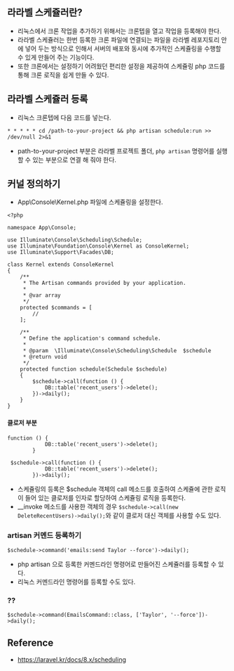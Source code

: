 ## 라라벨 스케쥴러란?
- 리눅스에서 크론 작업을 추가하기 위해서는 크론텝을 열고 작업을 등록해야 한다.
- 라라벨 스케쥴러는 한번 등록한 크론 파일에 연결되는 파일을 라라벨 레포지토리 안에 넣어 두는 방식으로 인해서 서버의 배포와 동시에 추가적인 스케쥴링을 수행할 수 있게 만들어 주는 기능이다.
- 또한 크론에서는 설정하기 어려웠던 편리한 설정을 제공하여 스케쥴링 php 코드를 통해 크론 로직을 쉽게 만들 수 있다.


## 라라벨 스케쥴러 등록
- 리눅스 크론텝에 다음 코드를 넣는다.
```
* * * * * cd /path-to-your-project && php artisan schedule:run >> /dev/null 2>&1
```
- path-to-your-project 부분은 라라벨 프로젝트 폴더, `php artisan` 명령어를 실행할 수 있는 부분으로 연결 해 줘야 한다.

## 커널 정의하기
- App\Console\Kernel.php 파일에 스케쥴링을 설정한다. 
```
<?php

namespace App\Console;

use Illuminate\Console\Scheduling\Schedule;
use Illuminate\Foundation\Console\Kernel as ConsoleKernel;
use Illuminate\Support\Facades\DB;

class Kernel extends ConsoleKernel
{
    /**
     * The Artisan commands provided by your application.
     *
     * @var array
     */
    protected $commands = [
        //
    ];

    /**
     * Define the application's command schedule.
     *
     * @param  \Illuminate\Console\Scheduling\Schedule  $schedule
     * @return void
     */
    protected function schedule(Schedule $schedule)
    {
        $schedule->call(function () {
            DB::table('recent_users')->delete();
        })->daily();
    }
}
```

#### 클로저 부분
```
function () {
            DB::table('recent_users')->delete();
        }
```

```
 $schedule->call(function () {
            DB::table('recent_users')->delete();
        })->daily();
```
- 스케쥴링의 등록은 $schedule 객체의 call 메소드를 호출하여 스케쥴에 관한 로직이 들어 있는 클로저를 인자로 할당하여 스케쥴링 로직을 등록한다.
- \_\_invoke 메소드를 사용한 객체의 경우 `$schedule->call(new DeleteRecentUsers)->daily();`와 같이 클로저 대신 객체를 사용할 수도 있다.


### artisan 커멘드 등록하기
```
$schedule->command('emails:send Taylor --force')->daily();
```
- php artisan 으로 등록한 커멘드라인 명령어로 만들어진 스케쥴러를 등록할 수 있다.
- 리눅스 커멘드라인 명령어를 등록할 수도 있다.

### ??
```
$schedule->command(EmailsCommand::class, ['Taylor', '--force'])->daily();
```




## Reference
- https://laravel.kr/docs/8.x/scheduling
